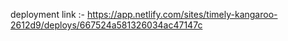 deployment link :- https://app.netlify.com/sites/timely-kangaroo-2612d9/deploys/667524a581326034ac47147c
